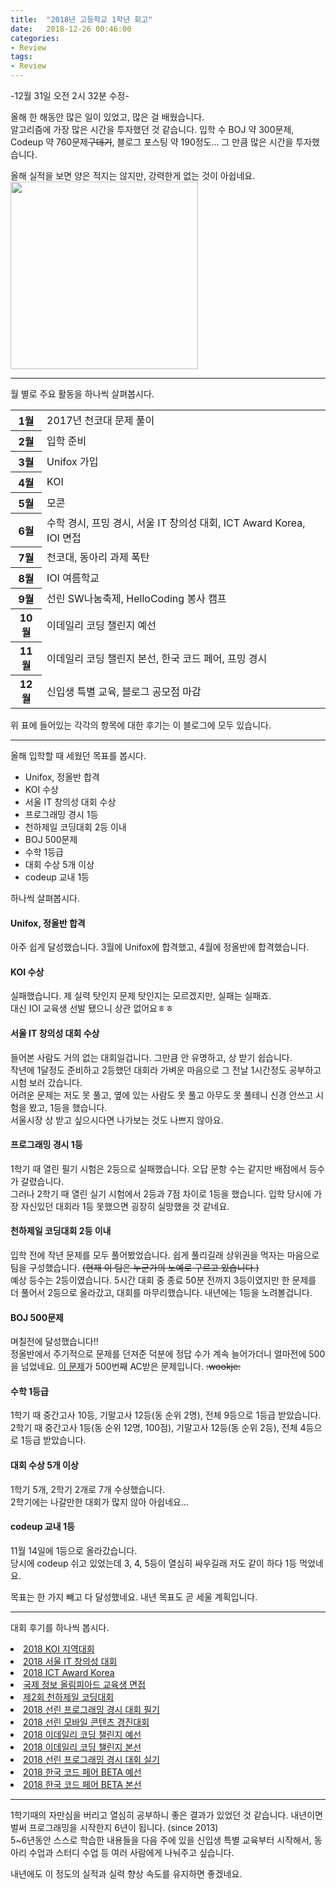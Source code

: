 ```yaml
---
title:  "2018년 고등학교 1학년 회고"
date:   2018-12-26 00:46:00
categories:
- Review
tags:
- Review
---
```


-12월 31일 오전 2시 32분 수정-

올해 한 해동안 많은 일이 있었고, 많은 걸 배웠습니다.<br>
알고리즘에 가장 많은 시간을 투자했던 것 같습니다. 입학 수 BOJ 약 300문제, Codeup 약 760문제<s>구데기</s>, 블로그 포스팅 약 190정도... 그 만큼 많은 시간을 투자했습니다.<br>

올해 실적을 보면 양은 적지는 않지만, 강력한게 없는 것이 아쉽네요.<br>
<img src = "https://i.imgur.com/mtqhFRt.png" width = "300px"><br>

<hr>

월 별로 주요 활동을 하나씩 살펴봅시다.<br>

<table>
  <tr> <th>1월</th> <td>2017년 천코대 문제 풀이</td> </tr>
  <tr> <th>2월</th> <td>입학 준비</td> </tr>
  <tr> <th>3월</th> <td>Unifox 가입</td> </tr>
  <tr> <th>4월</th> <td>KOI</td> </tr>
  <tr> <th>5월</th> <td>모콘</td> </tr>
  <tr> <th>6월</th> <td>수학 경시, 프밍 경시, 서울 IT 창의성 대회, ICT Award Korea, IOI 면접</td> </tr>
  <tr> <th>7월</th> <td>천코대, 동아리 과제 폭탄</td> </tr>
  <tr> <th>8월</th> <td>IOI 여름학교</td> </tr>
  <tr> <th>9월</th> <td>선린 SW나눔축제, HelloCoding 봉사 캠프</td> </tr>
  <tr> <th>10월</th> <td>이데일리 코딩 챌린지 예선</td> </tr>
  <tr> <th>11월</th> <td>이데일리 코딩 챌린지 본선, 한국 코드 페어, 프밍 경시</td> </tr>
  <tr> <th>12월</th> <td>신입생 특별 교육, 블로그 공모점 마감</td> </tr>
</table>

위 표에 들어있는 각각의 항목에 대한 후기는 이 블로그에 모두 있습니다.

<hr>

올해 입학할 때 세웠던 목표를 봅시다.
* Unifox, 정올반 합격
* KOI 수상
* 서울 IT 창의성 대회 수상
* 프로그래밍 경시 1등
* 천하제일 코딩대회 2등 이내
* BOJ 500문제
* 수학 1등급
* 대회 수상 5개 이상
* codeup 교내 1등

하나씩 살펴봅시다.

#### Unifox, 정올반 합격
아주 쉽게 달성했습니다. 3월에 Unifox에 합격했고, 4월에 정올반에 합격했습니다.<br>

#### KOI 수상
실패했습니다. 제 실력 탓인지 문제 탓인지는 모르겠지만, 실패는 실패죠.<br>
대신 IOI 교육생 선발 됐으니 상관 없어요ㅎㅎ

#### 서울 IT 창의성 대회 수상
들어본 사람도 거의 없는 대회일겁니다. 그만큼 안 유명하고, 상 받기 쉽습니다.<br>
작년에 1달정도 준비하고 2등했던 대회라 가벼운 마음으로 그 전날 1시간정도 공부하고 시험 보러 갔습니다.<br>
어려운 문제는 저도 못 풀고, 옆에 있는 사람도 못 풀고 아무도 못 풀테니 신경 안쓰고 시험을 봤고, 1등을 했습니다.<br>
서울시장 상 받고 싶으시다면 나가보는 것도 나쁘지 않아요.

#### 프로그래밍 경시 1등
1학기 때 열린 필기 시험은 2등으로 실패했습니다. 오답 문항 수는 같지만 배점에서 등수가 갈렸습니다.<br>
그러나 2학기 때 열린 실기 시험에서 2등과 7점 차이로 1등을 했습니다. 입학 당시에 가장 자신있던 대회라 1등 못했으면 굉장히 실망했을 것 같네요.

#### 천하제일 코딩대회 2등 이내
입학 전에 작년 문제를 모두 풀어봤었습니다. 쉽게 풀리길래 상위권을 먹자는 마음으로 팀을 구성했습니다. <s>(현재 이 팀은 누군가의 노예로 구르고 있습니다.)</s><br>
예상 등수는 2등이였습니다. 5시간 대회 중 종료 50분 전까지 3등이였지만 한 문제를 더 풀어서 2등으로 올라갔고, 대회를 마무리했습니다. 내년에는 1등을 노려볼겁니다.

#### BOJ 500문제
며칠전에 달성했습니다!!<br>
정올반에서 주기적으로 문제를 던져준 덕분에 정답 수가 계속 늘어가더니 얼마전에 500을 넘었네요. <a href = "https://www.acmicpc.net/problem/15925">이 문제</a>가 500번째 AC받은 문제입니다. <s>:wookje:</s>

#### 수학 1등급
1학기 때 중간고사 10등, 기말고사 12등(동 순위 2명), 전체 9등으로 1등급 받았습니다.<br>
2학기 때 중간고사 1등(동 순위 12명, 100점), 기말고사 12등(동 순위 2등), 전체 4등으로 1등급 받았습니다.

#### 대회 수상 5개 이상
1학기 5개, 2학기 2개로 7개 수상했습니다.<br>
2학기에는 나갈만한 대회가 많지 않아 아쉽네요...

#### codeup 교내 1등
11월 14일에 1등으로 올라갔습니다.<br>
당시에 codeup 쉬고 있었는데 3, 4, 5등이 열심히 싸우길래 저도 같이 하다 1등 먹었네요.

목표는 한 가지 빼고 다 달성했네요. 내년 목표도 곧 세울 계획입니다.

<hr>

대회 후기를 하나씩 봅시다.<br>
<li><a href = "https://justicehui.github.io/review/2018/04/15/Koi18Review/">2018 KOI 지역대회</a></li>
<li><a href = "https://justicehui.github.io/2018/06/03/SeoulITReview/">2018 서울 IT 창의성 대회</a></li>
<li><a href = "https://justicehui.github.io/review/2018/06/11/ICTAwardKoreaReview/">2018 ICT Award Korea</a></li>
<li><a href = "https://justicehui.github.io/review/2018/06/14/IOIReview/">국제 정보 올림피아드 교육생 면접</a></li>
<li><a href="https://justicehui.github.io/review/2018/07/20/cze/">제2회 천하제일 코딩대회</a></li>
<li><a href="https://justicehui.github.io/review/2018/07/20/ProgrammingContest1/">2018 선린 프로그래밍 경시 대회 필기</a></li>
<li><a href="https://justicehui.github.io/review/2018/07/20/2018MoCon/">2018 선린 모바일 콘텐츠 경진대회</a></li>
<li><a href = "https://justicehui.github.io/review/2018/10/29/edaily1/">2018 이데일리 코딩 챌린지 예선</a></li>
<li><a href = "https://justicehui.github.io/review/2018/11/04/edaily2/">2018 이데일리 코딩 챌린지 본선</a></li>
<li><a href = "https://justicehui.github.io/review/2018/11/19/ProgrammingContest2/">2018 선린 프로그래밍 경시 대회 실기</a></li>
<li><a href = "https://justicehui.github.io/review/2018/11/20/2018CodePair1/">2018 한국 코드 페어 BETA 예선</a></li>
<li><a href = "https://justicehui.github.io/review/2018/11/24/2018CodePair2/">2018 한국 코드 페어 BETA 본선</a></li>

<hr>

1학기때의 자만심을 버리고 열심히 공부하니 좋은 결과가 있었던 것 같습니다. 내년이면 벌써 프로그래밍을 시작한지 6년이 됩니다. (since 2013)<br>
5~6년동안 스스로 학습한 내용들을 다음 주에 있을 신입생 특별 교육부터 시작해서, 동아리 수업과 스터디 수업 등 여러 사람에게 나눠주고 싶습니다.

내년에도 이 정도의 실적과 실력 향상 속도를 유지하면 좋겠네요.

